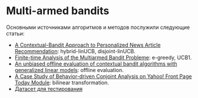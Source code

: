 # Multi-armed bandits
Основными источниками алгоритмов и методов послужили следующие статьи:
* [A Contextual-Bandit Approach to Personalized News Article Recommendation](https://arxiv.org/pdf/1003.0146.pdf): hybrid-linUCB, disjoint-linUCB.
* [Finite-time Analysis of the Multiarmed Bandit Problemе](https://homes.di.unimi.it/~cesabian/Pubblicazioni/ml-02.pdf): e-greedy, UCB1.
* [An unbiased offline evaluation of contextual bandit algorithms with generalized linear models](http://proceedings.mlr.press/v26/li12a/li12a.pdf): offline evaluation.
* [A Case Study of Behavior-driven Conjoint Analysis on Yahoo! Front Page Today Module](http://www.gatsby.ucl.ac.uk/~chuwei/paper/isp781-chu.pdf): bilinear transformation.
* [Датасет для тестирования](https://webscope.sandbox.yahoo.com/catalog.php?datatype=r&did=49)
